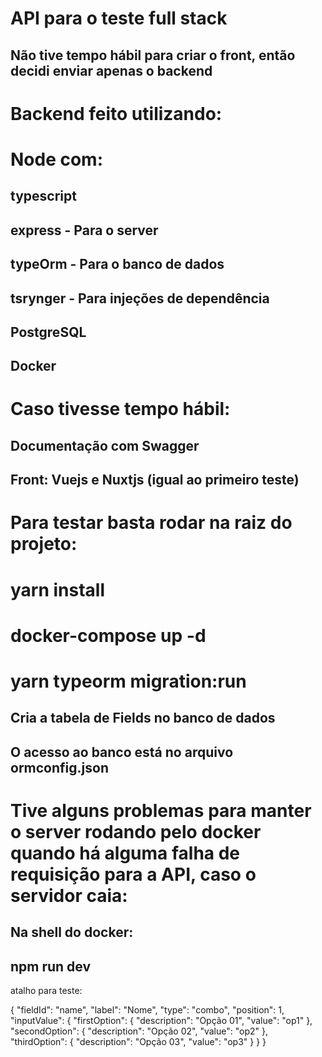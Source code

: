 # API para o teste full stack

## Não tive tempo hábil para criar o front, então decidi enviar apenas o backend

# Backend feito utilizando:

# Node com:
## typescript
## express - Para o server
## typeOrm - Para o banco de dados
## tsrynger - Para injeções de dependência
## PostgreSQL
## Docker

# Caso tivesse tempo hábil:

## Documentação com Swagger
## Front: Vuejs e Nuxtjs (igual ao primeiro teste)

# Para testar basta rodar na raiz do projeto:

# yarn install

# docker-compose up -d

# yarn typeorm migration:run
##  Cria a tabela de Fields no banco de dados
##  O acesso ao banco está no arquivo ormconfig.json

# Tive alguns problemas para manter o server rodando pelo docker quando há alguma falha de requisição para a API, caso o servidor caia:
## Na shell do docker:
## npm run dev

atalho para teste:

  {
		"fieldId": "name",
		"label": "Nome",
		"type": "combo",
		"position": 1,
		"inputValue": {
				"firstOption": {
				"description": "Opção 01",
				"value": "op1"
			},
				"secondOption": {
				"description": "Opção 02",
				"value": "op2"
			},
				"thirdOption": {
				"description": "Opção 03",
				"value": "op3"
			}
		}
	}